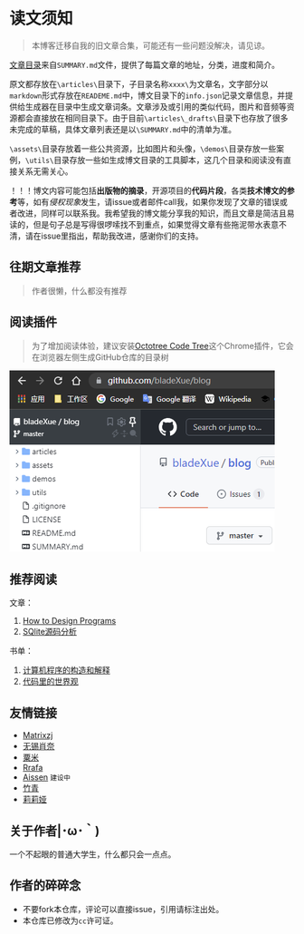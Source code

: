 # 读文须知

> 本博客迁移自我的旧文章合集，可能还有一些问题没解决，请见谅。

[文章目录](SUMMARY.md)来自`SUMMARY.md`文件，提供了每篇文章的地址，分类，进度和简介。

原文都存放在`\articles\`目录下，子目录名称`xxxx\`为文章名，文字部分以`markdown`形式存放在`READEME.md`中，博文目录下的`info.json`记录文章信息，并提供给生成器在目录中生成文章词条。文章涉及或引用的类似代码，图片和音频等资源都会直接放在相同目录下。由于目前`\articles\_drafts\`目录下也存放了很多未完成的草稿，具体文章列表还是以`\SUMMARY.md`中的清单为准。

`\assets\`目录存放着一些公共资源，比如图片和头像，`\demos\`目录存放一些案例，`\utils\`目录存放一些如生成博文目录的工具脚本，这几个目录和阅读没有直接关系无需关心。

！！！博文内容可能包括**出版物的摘录**，开源项目的**代码片段**，各类**技术博文的参考**等，如有*侵权现象*发生，请issue或者邮件call我，如果你发现了文章的错误或者改进，同样可以联系我。我希望我的博文能分享我的知识，而且文章是简洁且易读的，但是句子总是写得很啰嗦找不到重点，如果觉得文章有些拖泥带水表意不清，请在issue里指出，帮助我改进，感谢你们的支持。

## 往期文章推荐

> 作者很懒，什么都没有推荐

## 阅读插件

> 为了增加阅读体验，建议安装[Octotree Code Tree](https://www.octotree.io/)这个Chrome插件，它会在浏览器左侧生成GitHub仓库的目录树

![octotree](assets/images/octotree.png "octotree")

## 推荐阅读

文章：

1. [How to Design Programs](https://htdp.org/)
2. [SQlite源码分析](http://huili.github.io/)

书单：

1. [计算机程序的构造和解释](https://book.douban.com/subject/1148282/)
2. [代码里的世界观](https://book.douban.com/subject/30402683/)

## 友情链接

- [Matrixzj](https://www.cnblogs.com/matrixzj/)
- [无锡肖奈](https://segmentfault.com/u/wuxixiaonai)
- [粟米](http://www.dreamingcat.me)
- [Rrafa](http://rrafa.icu/mt-blog/)
- [Aissen](http://q-minr.top/) `建设中`
- [竹青](https://www.tardblog.cn/)
- [莉莉娅](https://liliya.top/)

## 关于作者|･ω･｀)

一个不起眼的普通大学生，什么都只会一点点。

## 作者的碎碎念

- 不要fork本仓库，评论可以直接issue，引用请标注出处。
- 本仓库已修改为`cc`许可证。

